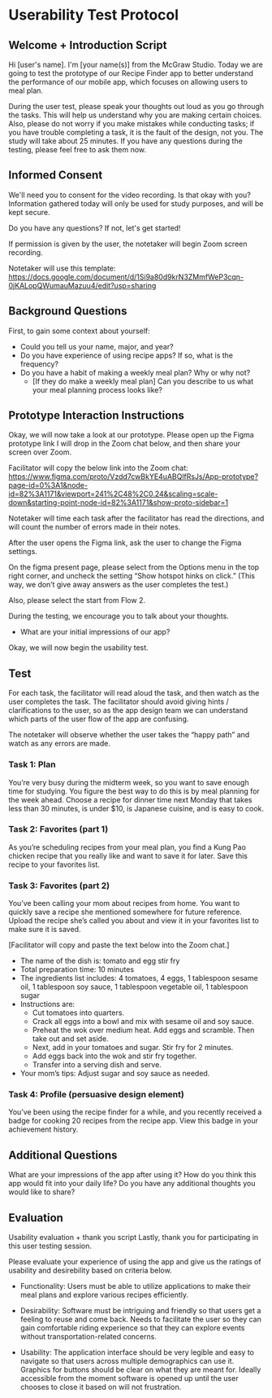 # Userability Test Protocol

## Welcome + Introduction Script 
Hi [user's name]. I'm [your name(s)] from the McGraw Studio. Today we are going to test the prototype of our Recipe Finder app to better understand the performance of our mobile app, which focuses on allowing users to meal plan. 

During the user test, please speak your thoughts out loud as you go through the tasks. 
This will help us understand why you are making certain choices. Also, please do not worry if you make mistakes while conducting tasks; if you have trouble completing a task, it is the fault of the design, not you. The study will take about 25 minutes. If you have any questions during the testing, please feel free to ask them now. 

## Informed Consent 
We'll need you to consent for the video recording. Is that okay with you? Information gathered today will only be used for study purposes, and will be kept secure. 

Do you have any questions? If not, let's get started!

If permission is given by the user, the notetaker will begin Zoom screen recording. 

Notetaker will use this template: https://docs.google.com/document/d/1Si9a80d9krN3ZMmfWeP3cqn-0jKALopQWumauMazuu4/edit?usp=sharing

## Background Questions
First, to gain some context about yourself: 
- Could you tell us your name, major, and year?
- Do you have experience of using recipe apps? If so, what is the frequency?
- Do you have a habit of making a weekly meal plan? Why or why not?
    - [If they do make a weekly meal plan] Can you describe to us what your meal planning process looks like? 

## Prototype Interaction Instructions 
Okay, we will now take a look at our prototype. Please open up the Figma prototype link I will drop in the Zoom chat below, and then share your screen over Zoom. 

Facilitator will copy the below link into the Zoom chat: https://www.figma.com/proto/Vzdd7cwBkYE4uABQlfRsJs/App-prototype?page-id=0%3A1&node-id=82%3A1171&viewport=241%2C48%2C0.24&scaling=scale-down&starting-point-node-id=82%3A1171&show-proto-sidebar=1


Notetaker will time each task after the facilitator has read the directions, and will count the number of errors made in their notes. 

After the user opens the Figma link, ask the user to change the Figma settings.

On the figma present page, please select from the Options menu in the top right corner, and uncheck the setting “Show hotspot hinks on click.” (This way, we don’t give away answers as the user completes the test.)

Also, please select the start from Flow 2.

During the testing, we encourage you to talk about your thoughts. 

- What are your initial impressions of our app? 

Okay, we will now begin the usability test.

## Test
For each task, the facilitator will read aloud the task, and then watch as the user completes the task. The facilitator should avoid giving hints / clarifications to the user, so as the app design team we can understand which parts of the user flow of the app are confusing.

The notetaker will observe whether the user takes the “happy path” and watch as any errors are made.  

### Task 1: Plan
You’re very busy during the midterm week, so you want to save enough time for studying. You figure the best way to do this is by meal planning for the week ahead. Choose a recipe for dinner time next Monday that takes less than 30 minutes, is under $10, is Japanese cuisine, and is easy to cook. 

### Task 2: Favorites (part 1)
As you’re scheduling recipes from your meal plan, you find a Kung Pao chicken recipe that you really like and want to save it for later. Save this recipe to your favorites list. 

### Task 3: Favorites (part 2)
You’ve been calling your mom about recipes from home. You want to quickly save a recipe she mentioned somewhere for future reference. Upload the recipe she’s called you about and view it in your favorites list to make sure it is saved. 

[Facilitator will copy and paste the text below into the Zoom chat.] 
- The name of the dish is: tomato and egg stir fry
- Total preparation time: 10 minutes
- The ingredients list includes: 4 tomatoes, 4 eggs, 1 tablespoon sesame oil, 1 tablespoon soy sauce, 1 tablespoon vegetable oil, 1 tablespoon sugar  
- Instructions are:
    - Cut tomatoes into quarters.
    - Crack all eggs into a bowl and mix with sesame oil and soy sauce. 
    - Preheat the wok over medium heat. Add eggs and scramble. Then take out and set aside. 
    - Next, add in your tomatoes and sugar. Stir fry for 2 minutes. 
    - Add eggs back into the wok and stir fry together. 
    - Transfer into a serving dish and serve. 
- Your mom’s tips: Adjust sugar and soy sauce as needed. 

### Task 4: Profile (persuasive design element)
You’ve been using the recipe finder for a while, and you recently received a badge for cooking 20 recipes from the recipe app. View this badge in your achievement history. 

## Additional Questions
What are your impressions of the app after using it?
How do you think this app would fit into your daily life? 
Do you have any additional thoughts you would like to share? 

## Evaluation
Usability evaluation + thank you script 
Lastly, thank you for participating in this user testing session. 



Please evaluate your experience of using the app and give us the ratings of usability and desirebility based on criteria below.

- Functionality: Users must be able to utilize applications to make their meal plans and explore various recipes efficiently.

- Desirability: Software must be intriguing and friendly so that users get a feeling to reuse and come back. Needs to facilitate the user so they can gain comfortable riding experience so that they can explore events without transportation-related concerns.

- Usability: The application interface should be very legible and easy to navigate so that users across multiple demographics can use it. Graphics for buttons should be clear on  what they are meant for. Ideally accessible from the moment software is opened up until the user chooses to close it based on will not frustration.

 

